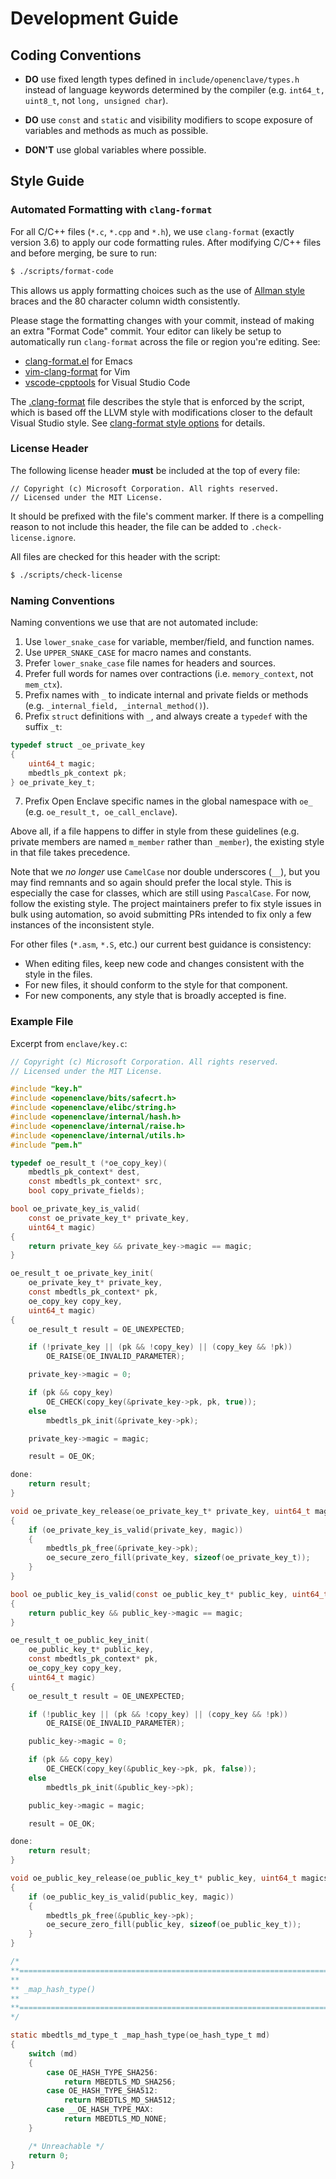 Development Guide
=================

Coding Conventions
------------------

* **DO** use fixed length types defined in `include/openenclave/types.h` instead
  of language keywords determined by the compiler (e.g. `int64_t, uint8_t`, not
  `long, unsigned char`).

* **DO** use `const` and `static` and visibility modifiers to scope exposure of
   variables and methods as much as possible.

* **DON'T** use global variables where possible.

Style Guide
-----------

### Automated Formatting with `clang-format`

For all C/C++ files (`*.c`, `*.cpp` and `*.h`), we use `clang-format` (exactly
version 3.6) to apply our code formatting rules. After modifying C/C++ files and
before merging, be sure to run:

```sh
$ ./scripts/format-code
```

This allows us apply formatting choices such as the use of [Allman style](
http://en.wikipedia.org/wiki/Indent_style#Allman_style) braces and the 80
character column width consistently.

Please stage the formatting changes with your commit, instead of making an extra
"Format Code" commit. Your editor can likely be setup to automatically run
`clang-format` across the file or region you're editing. See:

- [clang-format.el](https://github.com/emacsorphanage/clang-format/) for Emacs
- [vim-clang-format](https://github.com/rhysd/vim-clang-format) for Vim
- [vscode-cpptools](https://marketplace.visualstudio.com/items?itemName=ms-vscode.cpptools)
  for Visual Studio Code

The [.clang-format](../.clang-format) file describes the style that is enforced
by the script, which is based off the LLVM style with modifications closer to
the default Visual Studio style. See [clang-format style options](
http://releases.llvm.org/3.6.0/tools/clang/docs/ClangFormatStyleOptions.html)
for details.

### License Header

The following license header **must** be included at the top of every file:

```
// Copyright (c) Microsoft Corporation. All rights reserved.
// Licensed under the MIT License.
```

It should be prefixed with the file's comment marker. If there is a compelling
reason to not include this header, the file can be added to
`.check-license.ignore`.

All files are checked for this header with the script:

```sh
$ ./scripts/check-license
```

### Naming Conventions

Naming conventions we use that are not automated include:

1. Use `lower_snake_case` for variable, member/field, and function names.
2. Use `UPPER_SNAKE_CASE` for macro names and constants.
3. Prefer `lower_snake_case` file names for headers and sources.
4. Prefer full words for names over contractions (i.e. `memory_context`, not
   `mem_ctx`).
5. Prefix names with `_` to indicate internal and private fields or methods
   (e.g. `_internal_field, _internal_method()`).
6. Prefix `struct` definitions with `_`, and always create a `typedef` with the
   suffix `_t`:
```c
typedef struct _oe_private_key
{
    uint64_t magic;
    mbedtls_pk_context pk;
} oe_private_key_t;
```
7. Prefix Open Enclave specific names in the global namespace with `oe_` (e.g.
   `oe_result_t, oe_call_enclave`).

Above all, if a file happens to differ in style from these guidelines (e.g.
private members are named `m_member` rather than `_member`), the existing style
in that file takes precedence.

Note that we _no longer_ use `CamelCase` nor double underscores (`__`), but you
may find remnants and so again should prefer the local style. This is especially
the case for classes, which are still using `PascalCase`. For now, follow the
existing style. The project maintainers prefer to fix style issues in bulk using
automation, so avoid submitting PRs intended to fix only a few instances of the
inconsistent style.

For other files (`*.asm`, `*.S`, etc.) our current best guidance is consistency:

- When editing files, keep new code and changes consistent with the style in the
  files.
- For new files, it should conform to the style for that component.
- For new components, any style that is broadly accepted is fine.

### Example File

Excerpt from `enclave/key.c`:

```c
// Copyright (c) Microsoft Corporation. All rights reserved.
// Licensed under the MIT License.

#include "key.h"
#include <openenclave/bits/safecrt.h>
#include <openenclave/elibc/string.h>
#include <openenclave/internal/hash.h>
#include <openenclave/internal/raise.h>
#include <openenclave/internal/utils.h>
#include "pem.h"

typedef oe_result_t (*oe_copy_key)(
    mbedtls_pk_context* dest,
    const mbedtls_pk_context* src,
    bool copy_private_fields);

bool oe_private_key_is_valid(
    const oe_private_key_t* private_key,
    uint64_t magic)
{
    return private_key && private_key->magic == magic;
}

oe_result_t oe_private_key_init(
    oe_private_key_t* private_key,
    const mbedtls_pk_context* pk,
    oe_copy_key copy_key,
    uint64_t magic)
{
    oe_result_t result = OE_UNEXPECTED;

    if (!private_key || (pk && !copy_key) || (copy_key && !pk))
        OE_RAISE(OE_INVALID_PARAMETER);

    private_key->magic = 0;

    if (pk && copy_key)
        OE_CHECK(copy_key(&private_key->pk, pk, true));
    else
        mbedtls_pk_init(&private_key->pk);

    private_key->magic = magic;

    result = OE_OK;

done:
    return result;
}

void oe_private_key_release(oe_private_key_t* private_key, uint64_t magic)
{
    if (oe_private_key_is_valid(private_key, magic))
    {
        mbedtls_pk_free(&private_key->pk);
        oe_secure_zero_fill(private_key, sizeof(oe_private_key_t));
    }
}

bool oe_public_key_is_valid(const oe_public_key_t* public_key, uint64_t magic)
{
    return public_key && public_key->magic == magic;
}

oe_result_t oe_public_key_init(
    oe_public_key_t* public_key,
    const mbedtls_pk_context* pk,
    oe_copy_key copy_key,
    uint64_t magic)
{
    oe_result_t result = OE_UNEXPECTED;

    if (!public_key || (pk && !copy_key) || (copy_key && !pk))
        OE_RAISE(OE_INVALID_PARAMETER);

    public_key->magic = 0;

    if (pk && copy_key)
        OE_CHECK(copy_key(&public_key->pk, pk, false));
    else
        mbedtls_pk_init(&public_key->pk);

    public_key->magic = magic;

    result = OE_OK;

done:
    return result;
}

void oe_public_key_release(oe_public_key_t* public_key, uint64_t magics)
{
    if (oe_public_key_is_valid(public_key, magic))
    {
        mbedtls_pk_free(&public_key->pk);
        oe_secure_zero_fill(public_key, sizeof(oe_public_key_t));
    }
}

/*
**==============================================================================
**
** _map_hash_type()
**
**==============================================================================
*/

static mbedtls_md_type_t _map_hash_type(oe_hash_type_t md)
{
    switch (md)
    {
        case OE_HASH_TYPE_SHA256:
            return MBEDTLS_MD_SHA256;
        case OE_HASH_TYPE_SHA512:
            return MBEDTLS_MD_SHA512;
        case __OE_HASH_TYPE_MAX:
            return MBEDTLS_MD_NONE;
    }

    /* Unreachable */
    return 0;
}
```
